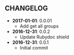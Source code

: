 CHANGELOG
---------
- **2017-01-01**: 0.0.01
  - Add get all groups
- **2016-12-31**: 0.0.2
  - Update Rubydoc shield
- **2016-12-31**: 0.0.1
  - Initial commit
